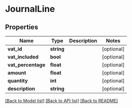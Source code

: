 # JournalLine

## Properties

 Name               | Type       | Description | Notes      
--------------------|------------|-------------|------------
 **vat_id**         | **string** |             | [optional] 
 **vat_included**   | **bool**   |             | [optional] 
 **vat_percentage** | **float**  |             | [optional] 
 **amount**         | **float**  |             | [optional] 
 **quantity**       | **int**    |             | [optional] 
 **description**    | **string** |             | [optional] 

[[Back to Model list]](../../README.md#documentation-for-models) [[Back to API list]](../../README.md#documentation-for-api-endpoints) [[Back to README]](../../README.md)


